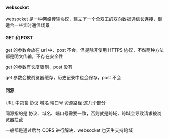 #### websocket

websocket 是一种网络传输协议，建立了一个全双工的双向数据通信长连接，很适合一些实时通信场景

#### GET 和 POST

get 的参数会放在 url 中，post 不会。但是除非使用 HTTPS 协议，不然两种方法都是明文传输，不存在安全性

get 的参数有长度限制，post 没有

get 参数会被浏览器缓存，历史记录中也会保存，post 不会

#### 同源

URL 中包含 协议 域名 端口号 资源路径 这几个部分

同源指的是 协议、域名、端口号需要一致，否则就是跨域，跨域会导致请求被浏览器拦截

一般都是通过后台 CORS 进行解决，websocket 也天生支持跨域
